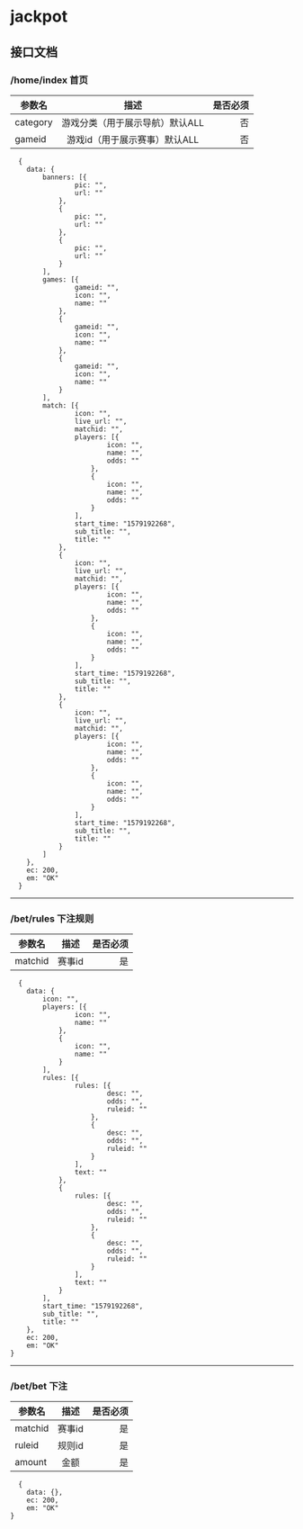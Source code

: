 # jackpot

## 接口文档

### /home/index 首页

参数名|描述|是否必须
---|:--:|---:
category|游戏分类（用于展示导航）默认ALL|否
gameid|游戏id（用于展示赛事）默认ALL|否

```
  {
	data: {
		banners: [{
				pic: "",
				url: ""
			},
			{
				pic: "",
				url: ""
			},
			{
				pic: "",
				url: ""
			}
		],
		games: [{
				gameid: "",
				icon: "",
				name: ""
			},
			{
				gameid: "",
				icon: "",
				name: ""
			},
			{
				gameid: "",
				icon: "",
				name: ""
			}
		],
		match: [{
				icon: "",
				live_url: "",
				matchid: "",
				players: [{
						icon: "",
						name: "",
						odds: ""
					},
					{
						icon: "",
						name: "",
						odds: ""
					}
				],
				start_time: "1579192268",
				sub_title: "",
				title: ""
			},
			{
				icon: "",
				live_url: "",
				matchid: "",
				players: [{
						icon: "",
						name: "",
						odds: ""
					},
					{
						icon: "",
						name: "",
						odds: ""
					}
				],
				start_time: "1579192268",
				sub_title: "",
				title: ""
			},
			{
				icon: "",
				live_url: "",
				matchid: "",
				players: [{
						icon: "",
						name: "",
						odds: ""
					},
					{
						icon: "",
						name: "",
						odds: ""
					}
				],
				start_time: "1579192268",
				sub_title: "",
				title: ""
			}
		]
	},
	ec: 200,
	em: "OK"
  }
```

-----------


### /bet/rules 下注规则

参数名|描述|是否必须
---|:--:|---:
matchid|赛事id|是

```
  {
	data: {
		icon: "",
		players: [{
				icon: "",
				name: ""
			},
			{
				icon: "",
				name: ""
			}
		],
		rules: [{
				rules: [{
						desc: "",
						odds: "",
						ruleid: ""
					},
					{
						desc: "",
						odds: "",
						ruleid: ""
					}
				],
				text: ""
			},
			{
				rules: [{
						desc: "",
						odds: "",
						ruleid: ""
					},
					{
						desc: "",
						odds: "",
						ruleid: ""
					}
				],
				text: ""
			}
		],
		start_time: "1579192268",
		sub_title: "",
		title: ""
	},
	ec: 200,
	em: "OK"
}
```

-----------


### /bet/bet 下注

参数名|描述|是否必须
---|:--:|---:
matchid|赛事id|是
ruleid|规则id|是
amount|金额|是

```
  {
	data: {},
	ec: 200,
	em: "OK"
}
```
